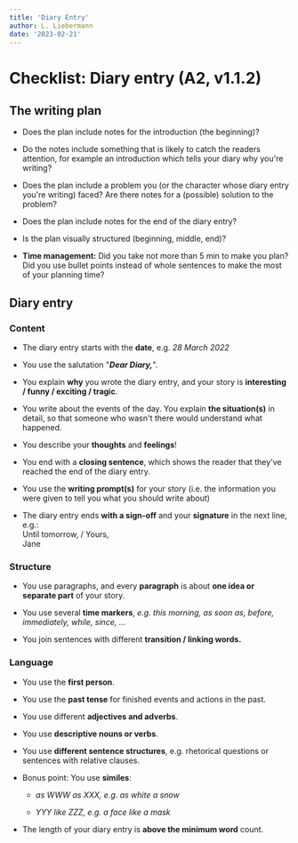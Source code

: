 ```yaml
---
title: 'Diary Entry'
author: L. Liebermann
date: '2023-02-21'
---
```


# Checklist: Diary entry (A2, v1.1.2)


## The writing plan

-   Does the plan include notes for the introduction (the beginning)?

-   Do the notes include something that is likely to catch the readers
attention, for example an introduction which tells your diary why you're
writing?

-   Does the plan include a problem you (or the character whose diary entry
you're writing) faced? Are there notes for a (possible) solution to the
problem?

-   Does the plan include notes for the end of the diary entry?

-   Is the plan visually structured (beginning, middle, end)?

-   **Time management:** Did you take not more than 5 min to make you plan? Did
you use bullet points instead of whole sentences to make the most of your
planning time?

## Diary entry

### Content

-   The diary entry starts with the **date**, e.g. *28 March 2022*

-   You use the salutation "***Dear Diary,***".

-   You explain **why** you wrote the diary entry, and your story is
**interesting / funny / exciting / tragic**.

-   You write about the events of the day. You explain **the situation(s)** in
detail, so that someone who wasn't there would understand what happened.

-   You describe your **thoughts** and **feelings**!

-   You end with a **closing sentence**, which shows the reader that they've
reached the end of the diary entry.

-   You use the **writing prompt(s)** for your story (i.e. the information you
were given to tell you what you should write about)

-   The diary entry ends **with a sign-off** and your **signature** in the next line,
    e.g.:\
    Until tomorrow, / Yours,\
    Jane

### Structure

-   You use paragraphs, and every **paragraph** is about **one idea or
    separate part** of your story.

-   You use several **time markers**, *e.g. this morning, as soon as,
    before, immediately, while, since, ...*

-   You join sentences with different **transition / linking words.**

### Language

-   You use the **first person**.

-   You use the **past tense** for finished events and actions in the past.

-   You use different **adjectives and adverbs**.

-   You use **descriptive nouns or verbs**.

-   You use **different sentence structures**, e.g. rhetorical questions or
sentences with relative clauses.

-   Bonus point: You use **similes**:

    - *as WWW as XXX, e.g. as white a snow*

    - *YYY like ZZZ, e.g. a face like a mask*

-   The length of your diary entry is **above the minimum word** count.

